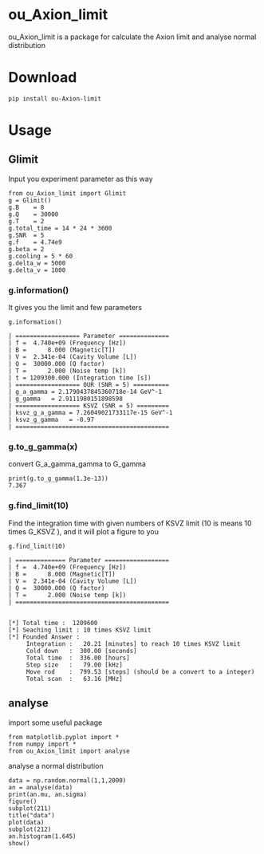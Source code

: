 # ou_Axion_limit
ou_Axion_limit is a package for calculate the Axion limit and analyse normal distribution

# Download
`
pip install ou-Axion-limit
`
# Usage

## Glimit

Input you experiment parameter as this way
```
from ou_Axion_limit import Glimit
g = Glimit()
g.B    = 8
g.Q    = 30000
g.T    = 2
g.total_time = 14 * 24 * 3600
g.SNR  = 5
g.f    = 4.74e9
g.beta = 2
g.cooling = 5 * 60
g.delta_w = 5000
g.delta_v = 1000
```
### g.information()
It gives you the limit and few parameters
```
g.information()

| ================== Parameter ==============
| f =  4.740e+09 (Frequency [Hz])
| B =      8.000 (Magnetic[T])
| V =  2.341e-04 (Cavity Volume [L])
| Q =  30000.000 (Q factor)
| T =      2.000 (Noise temp [k])
| t = 1209300.000 (Integration time [s])
| ================== OUR (SNR = 5) ==========
| g_a_gamma = 2.1790437845360718e-14 GeV^-1
| g_gamma   = 2.9111980151898598
| ================== KSVZ (SNR = 5) =========
| ksvz_g_a_gamma = 7.26049021733117e-15 GeV^-1
| ksvz_g_gamma   = -0.97
| ===========================================
```
### g.to_g_gamma(x)
convert G_a_gamma_gamma to G_gamma
```
print(g.to_g_gamma(1.3e-13))
7.367
```
### g.find_limit(10)
Find the integration time with given numbers of KSVZ limit (10 is means 10 times G_KSVZ ), and it will plot a figure to you
```
g.find_limit(10)

| ============== Parameter ==================
| f =  4.740e+09 (Frequency [Hz])
| B =      8.000 (Magnetic[T])
| V =  2.341e-04 (Cavity Volume [L])
| Q =  30000.000 (Q factor)
| T =      2.000 (Noise temp [k])
| ===========================================


[*] Total time :  1209600
[*] Seaching limit : 10 times KSVZ limit
[*] Founded Answer :
	 Integration :   20.21 [minutes] to reach 10 times KSVZ limit
	 Cold down   :  300.00 [seconds]
	 Total time  :  336.00 [hours]
	 Step size   :   79.00 [kHz]
	 Move rod    :  799.53 [steps] (should be a convert to a integer)
	 Total scan  :   63.16 [MHz]
```

## analyse

import some useful package

```
from matplotlib.pyplot import *
from numpy import *
from ou_Axion_limit import analyse
```

analyse a normal distribution

```
data = np.random.normal(1,1,2000)
an = analyse(data)
print(an.mu, an.sigma)
figure()
subplot(211)
title("data")
plot(data)
subplot(212)
an.histogram(1.645)
show()
```